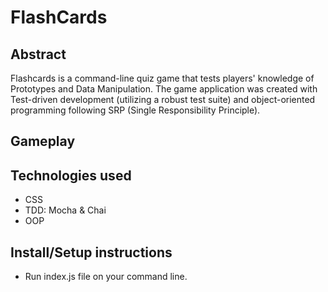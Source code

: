 # FlashCards

## Abstract
Flashcards is a command-line quiz game that tests players' knowledge of Prototypes and Data Manipulation.  The game application was created with Test-driven development (utilizing a robust test suite) and object-oriented programming following SRP (Single Responsibility Principle).

## Gameplay

## Technologies used
  - CSS
  - TDD: Mocha & Chai
  - OOP

## Install/Setup instructions
  - Run index.js file on your command line.
  